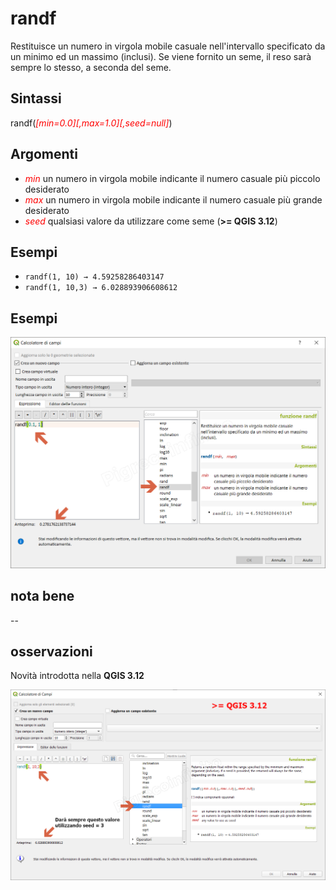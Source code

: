 # randf

Restituisce un numero in virgola mobile casuale nell'intervallo specificato da un minimo ed un massimo (inclusi). Se viene fornito un seme, il reso sarà sempre lo stesso, a seconda del seme.

## Sintassi

randf(_<span style="color:red;">[min=0.0]</span><span style="color:red;">[,max=1.0]</span><span style="color:red;">[,seed=null]</span>_)

## Argomenti

* _<span style="color:red;">min</span>_ un numero in virgola mobile indicante il numero casuale più piccolo desiderato
* _<span style="color:red;">max</span>_ un numero in virgola mobile indicante il numero casuale più grande desiderato
* _<span style="color:red;">seed</span>_ qualsiasi valore da utilizzare come seme (**>= QGIS 3.12**)

## Esempi

* `randf(1, 10) → 4.59258286403147`
* `randf(1, 10,3) → 6.028893906608612`

## Esempi

![](/img/matematica/randf/randf1.png)

## nota bene

--

## osservazioni

Novità introdotta nella **QGIS 3.12**

![](/img/matematica/randf/randf2.png)
